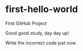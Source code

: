 # first-hello-world
First GitHub Project

Good good study, day day up!

Write the incorrect code just now.
